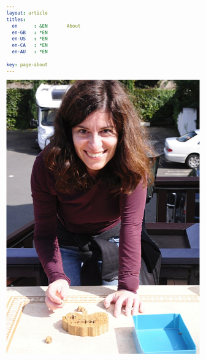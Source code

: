 ```yaml
---
layout: article
titles:
  en      : &EN       About
  en-GB   : *EN
  en-US   : *EN
  en-CA   : *EN
  en-AU   : *EN
  
key: page-about
---
```


![Chiara](https://github.com/chiaraosbat/chiaraosbat.github.io/blob/master/cropped.jpg)

